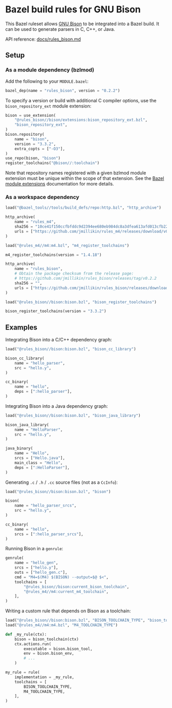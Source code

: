 # Bazel build rules for GNU Bison

This Bazel ruleset allows [GNU Bison] to be integrated into a Bazel build. It
can be used to generate parsers in C, C++, or Java.

API reference: [docs/rules_bison.md](docs/rules_bison.md)

[GNU Bison]: https://www.gnu.org/software/bison/

## Setup

### As a module dependency (bzlmod)

Add the following to your `MODULE.bazel`:

```python
bazel_dep(name = "rules_bison", version = "0.2.2")
```

To specify a version or build with additional C compiler options, use the
`bison_repository_ext` module extension:

```python
bison = use_extension(
    "@rules_bison//bison/extensions:bison_repository_ext.bzl",
    "bison_repository_ext",
)
bison.repository(
    name = "bison",
    version = "3.3.2",
    extra_copts = ["-O3"],
)
use_repo(bison, "bison")
register_toolchains("@bison//:toolchain")
```

Note that repository names registered with a given bzlmod module extension must
be unique within the scope of that extension. See the [Bazel module extensions]
documentation for more details.

[Bazel module extensions]: https://bazel.build/external/extension

### As a workspace dependency

```python
load("@bazel_tools//tools/build_defs/repo:http.bzl", "http_archive")

http_archive(
    name = "rules_m4",
    sha256 = "10ce41f150ccfbfddc9d2394ee680eb984dc8a3dfea613afd013cfb22ea7445c",
    urls = ["https://github.com/jmillikin/rules_m4/releases/download/v0.2.3/rules_m4-v0.2.3.tar.xz"],
)

load("@rules_m4//m4:m4.bzl", "m4_register_toolchains")

m4_register_toolchains(version = "1.4.18")

http_archive(
    name = "rules_bison",
    # Obtain the package checksum from the release page:
    # https://github.com/jmillikin/rules_bison/releases/tag/v0.2.2
    sha256 = "",
    urls = ["https://github.com/jmillikin/rules_bison/releases/download/v0.2.2/rules_bison-v0.2.2.tar.xz"],
)

load("@rules_bison//bison:bison.bzl", "bison_register_toolchains")

bison_register_toolchains(version = "3.3.2")
```

## Examples

Integrating Bison into a C/C++ dependency graph:

```python
load("@rules_bison//bison:bison.bzl", "bison_cc_library")

bison_cc_library(
    name = "hello_parser",
    src = "hello.y",
)

cc_binary(
    name = "hello",
    deps = [":hello_parser"],
)
```

Integrating Bison into a Java dependency graph:

```python
load("@rules_bison//bison:bison.bzl", "bison_java_library")

bison_java_library(
    name = "HelloParser",
    src = "hello.y",
)

java_binary(
    name = "Hello",
    srcs = ["Hello.java"],
    main_class = "Hello",
    deps = [":HelloParser"],
)
```

Generating `.c` / `.h` / `.cc` source files (not as a `CcInfo`):

```python
load("@rules_bison//bison:bison.bzl", "bison")

bison(
    name = "hello_parser_srcs",
    src = "hello.y",
)

cc_binary(
    name = "hello",
    srcs = [":hello_parser_srcs"],
)
```

Running Bison in a `genrule`:

```python
genrule(
    name = "hello_gen",
    srcs = ["hello.y"],
    outs = ["hello_gen.c"],
    cmd = "M4=$(M4) $(BISON) --output=$@ $<",
    toolchains = [
        "@rules_bison//bison:current_bison_toolchain",
        "@rules_m4//m4:current_m4_toolchain",
    ],
)
```

Writing a custom rule that depends on Bison as a toolchain:

```python
load("@rules_bison//bison:bison.bzl", "BISON_TOOLCHAIN_TYPE", "bison_toolchain")
load("@rules_m4//m4:m4.bzl", "M4_TOOLCHAIN_TYPE")

def _my_rule(ctx):
    bison = bison_toolchain(ctx)
    ctx.actions.run(
        executable = bison.bison_tool,
        env = bison.bison_env,
        # ...
    )

my_rule = rule(
    implementation = _my_rule,
    toolchains = [
        BISON_TOOLCHAIN_TYPE,
        M4_TOOLCHAIN_TYPE,
    ],
)
```
